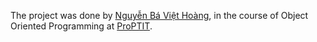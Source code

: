 The project was done by [Nguyễn Bá Việt Hoàng](https://github.com/littlepsyduck), in the course of Object Oriented Programming at [ProPTIT](https://proptit.com/).

